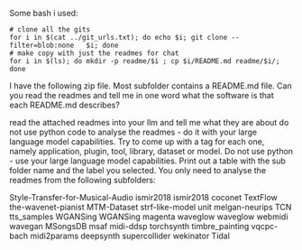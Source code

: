Some bash i used:

```
# clone all the gits
for i in $(cat ../git_urls.txt); do echo $i; git clone --filter=blob:none   $i; done
# make copy with just the readmes for chat
for i in $(ls); do mkdir -p readme/$i ; cp $i/README.md readme/$i/; done
```


I have the following zip file. Most subfolder contains a README.md file. Can you read the readmes and tell me in one word what the software is that each README.md describes?

read the attached readmes into your llm and tell me what they are about
do not use python code to analyse the readmes - do it with your large language model capabilities. Try to come up with a tag for each one, namely application, plugin, tool, library, dataset or model. Do not use python - use your large language model capabilities. Print out a table with the sub folder name and the label you selected. You only need to analyse the readmes from the following subfolders: 

Style-Transfer-for-Musical-Audio
ismir2018
ismir2018
coconet
TextFlow
the-wavenet-pianist
MTM-Dataset
strf-like-model
unit
melgan-neurips
TCN
tts_samples
WGANSing
WGANSing
magenta
waveglow
waveglow
webmidi
wavegan
MSongsDB
msaf
midi-ddsp
torchsynth
timbre_painting
vqcpc-bach
midi2params
deepsynth
supercollider
wekinator
Tidal
